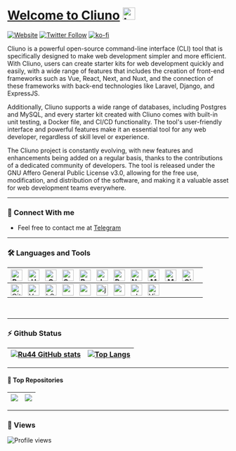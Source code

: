 
# [Welcome to Cliuno](https://raw.githubusercontent.com/ru44/How-to-break-the-law/main/HelloWorld.js) <img src="https://user-images.githubusercontent.com/1303154/88677602-1635ba80-d120-11ea-84d8-d263ba5fc3c0.gif" width="28px" alt="hi">

[![Website](https://img.shields.io/website?label=cliuno.github.io&style=for-the-badge&url=https%3A%2F%2Fcodestackr.com)](https://ru44.github.io)
[![Twitter Follow](https://img.shields.io/twitter/follow/RU44_Y?color=1DA1F2&logo=twitter&style=for-the-badge)](https://twitter.com/intent/follow?original_referer=https%3A%2F%2Fgithub.com%2FRU44_Y&screen_name=CLIuno)
[![ko-fi](https://ko-fi.com/img/githubbutton_sm.svg)](https://ko-fi.com/ru44y)


Cliuno is a powerful open-source command-line interface (CLI) tool that is specifically designed to make web development simpler and more efficient. With Cliuno, users can create starter kits for web development quickly and easily, with a wide range of features that includes the creation of front-end frameworks such as Vue, React, Next, and Nuxt, and the connection of these frameworks with back-end technologies like Laravel, Django, and ExpressJS.

Additionally, Cliuno supports a wide range of databases, including Postgres and MySQL, and every starter kit created with Cliuno comes with built-in unit testing, a Docker file, and CI/CD functionality. The tool's user-friendly interface and powerful features make it an essential tool for any web developer, regardless of skill level or experience.

The Cliuno project is constantly evolving, with new features and enhancements being added on a regular basis, thanks to the contributions of a dedicated community of developers. The tool is released under the GNU Affero General Public License v3.0, allowing for the free use, modification, and distribution of the software, and making it a valuable asset for web development teams everywhere.


---
### 📴 Connect With me

- Feel free to contact me at [Telegram][Telegram]

---

### 🛠️ Languages and Tools

| <img align="left" alt="Bash" width="26px" src="https://raw.githubusercontent.com/jmnote/z-icons/master/svg/bash.svg" style="padding-right:10px;" /> <img align="left" alt="HTML5" width="26px" src="https://cdn.jsdelivr.net/gh/devicons/devicon/icons/html5/html5-original.svg" style="padding-right:10px;" /> <img align="left" alt="CSS3" width="26px" src="https://cdn.jsdelivr.net/gh/devicons/devicon/icons/css3/css3-original.svg" style="padding-right:10px;" /> <img align="left" alt="Sass" width="26px" src="https://cdn.jsdelivr.net/gh/devicons/devicon/icons/sass/sass-original.svg" style="padding-right:10px;" /> <img align="left" alt="Bootstrap" width="26px" src="https://raw.githubusercontent.com/jmnote/z-icons/master/svg/bootstrap.svg" style="padding-right:10px;" /> <img align="left" alt="JavaScript" width="26px" src="https://cdn.jsdelivr.net/gh/devicons/devicon/icons/javascript/javascript-original.svg" style="padding-right:10px;" /> <img align="left" alt="React" width="26px" src="https://cdn.jsdelivr.net/gh/devicons/devicon/icons/react/react-original.svg" style="padding-right:10px;" /> <img align="left" alt="Node.js" width="26px" src="https://cdn.jsdelivr.net/gh/devicons/devicon/icons/nodejs/nodejs-original.svg" style="padding-right:10px;" /> <img align="left" alt="MongoDB" width="26px" src="https://cdn.jsdelivr.net/gh/devicons/devicon/icons/mongodb/mongodb-original.svg" style="padding-right:10px;" /> <img align="left" alt="MySQL" width="26px" src="https://cdn.jsdelivr.net/gh/devicons/devicon/icons/mysql/mysql-original.svg" style="padding-right:10px;" /> <img align="left" alt="Git" width="26px" src="https://cdn.jsdelivr.net/gh/devicons/devicon/icons/git/git-original.svg" style="padding-right:10px;" /> |
|-------------------------------------------------------------------------------------------------------------------------------------------------------------------------------------------------------------------------------------------------------------------------------------------------------------------------------------------------------------------------------------------------------------------------------------------------------------------------------------------------------------------------------------------------------------------------------------------------------------------------------------------------------------------------------------------------------------------------------------------------------------------------------------------------------------------------------------------------------------------------------------------------------------------------------------------------------------------------------------------------------------------------------------------------------------------------------------------------------------------------------------------------------------------------------------------------------------------------------------------------------------------------------------------------------------------------------------------------------------------------------------------------------------------------------------------------------------------------------------------------------------------------------------------------------------------------------------------------------------------------------------------------------------------------------------------------------------------------------------------------------------------------------------------------------------------|
| <img align="left" alt="GitHub" width="26px" src="https://user-images.githubusercontent.com/3369400/139447912-e0f43f33-6d9f-45f8-be46-2df5bbc91289.png" style="padding-right:10px;" /> <img align="left" alt="Vue" width="26px" src="https://github.com/surmon-china/surmon-china/blob/main/icons/vue.svg" style="padding-right:10px;" /> <img align="left" alt="k8" width="26px" src="https://raw.githubusercontent.com/jmnote/z-icons/master/svg/kubernetes.svg" style="padding-right:10px;" /> <img align="left" alt="cpp" width="26px" src="https://raw.githubusercontent.com/jmnote/z-icons/master/svg/cpp.svg" style="padding-right:10px;" /> <img align="left" alt="csharp" width="26px" src="https://raw.githubusercontent.com/jmnote/z-icons/master/svg/csharp.svg" style="padding-right:10px;" /> <img align="left" alt="java" width="26px" src="https://raw.githubusercontent.com/jmnote/z-icons/master/svg/java.svg" style="padding-right:10px;" /> <img align="left" alt="python" width="26px" src="https://raw.githubusercontent.com/jmnote/z-icons/master/svg/python.svg" style="padding-right:10px;" /> <img align="left" alt="php" width="26px" src="https://raw.githubusercontent.com/jmnote/z-icons/master/svg/php.svg" style="padding-right:10px;" /> <img align="left" alt="Visual Studio Code" width="26px" src="https://cdn.jsdelivr.net/gh/devicons/devicon/icons/vscode/vscode-original.svg" style="padding-right:10px;" />                                                                                                                                                                                                                                                                                                                                                                                      |

<br />

---

### ⚡ Github Status

| [![Ru44 GitHub stats](https://github-readme-stats.vercel.app/api?username=ru44&show_icons=true&bg_color=09131B&text_color=ffffff&border_color=0c1a25)](https://github.com/ru44)      | [![Top Langs](https://github-readme-stats.vercel.app/api/top-langs/?username=ru44&layout=compact&bg_color=09131B&text_color=ffffff&border_color=0c1a25)](https://github.com/ru44) |
| ----------- | ----------- |

---

#### 🥇 Top Repositories
 | <img align="center" src="https://github-readme-stats.vercel.app/api/pin/?username=ru44&repo=All-In-One-Cli&show_icons=true&bg_color=09131B&text_color=ffffff&border_color=0c1a25" /> | <img align="center" src="https://github-readme-stats.vercel.app/api/pin/?username=ru44&repo=ru44.github.io&show_icons=true&bg_color=09131B&text_color=ffffff&border_color=0c1a25" /> |
|--------------------------------------------------------------------------------------------------------------------------------------------------------------------------------------|--------------------------------------------------------------------------------------------------------------------------------------------------------------------------------------|


[website]: https://cliuno.github.io
[Telegram]: https://t.me/RuM_Y

----
### 👀 Views
![Profile views](http://profile-counter.glitch.me/ru44/count.svg)
